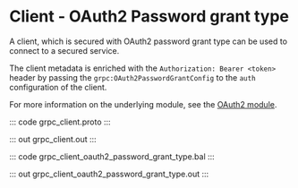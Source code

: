 # Client - OAuth2 Password grant type

A client, which is secured with OAuth2 password grant type can be used to connect to a secured service.

The client metadata is enriched with the `Authorization: Bearer <token>`
header by passing the `grpc:OAuth2PasswordGrantConfig` to the `auth` configuration of the client.

For more information on the underlying module,
see the [OAuth2 module](https://lib.ballerina.io/ballerina/oauth2/latest/).

::: code grpc_client.proto :::

::: out grpc_client.out :::

::: code grpc_client_oauth2_password_grant_type.bal :::

::: out grpc_client_oauth2_password_grant_type.out :::
